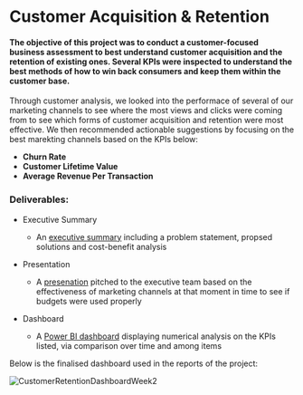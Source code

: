 # Customer Acquisition & Retention

#### The objective of this project was to conduct a customer-focused business assessment to best understand customer acquisition and the retention of existing ones. Several KPIs were inspected to understand the best methods of how to win back consumers and keep them within the customer base. ####

Through customer analysis, we looked into the performace of several of our marketing channels to see where the most views and clicks were coming from to see which forms of customer acquisition and retention were most effective. We then recommended actionable suggestions by focusing on the best marekting channels based on the KPIs below:

* **Churn Rate**
* **Customer Lifetime Value**
* **Average Revenue Per Transaction**

### Deliverables: ###
* Executive Summary
  * An [executive summary](https://docs.google.com/document/d/1eACfxH7Q3adEquhsQonNBJaW3loXlg1D4P4u4xkKieo/edit?usp=sharing) including a problem statement, propsed solutions and cost-benefit analysis

* Presentation
  * A [presenation](https://docs.google.com/presentation/d/1-4ZazwMNkEJq7HVaVQKyJktiWdjbgtV6fdNqquYPkp8/edit?usp=sharing) pitched to the executive team based on the effectiveness of marketing channels at that moment in time to see if budgets were used properly

* Dashboard
  * A [Power BI dashboard](https://app.powerbi.com/groups/me/reports/a5226a4d-034d-4065-87d5-cf8921feaeb4/ReportSection?ctid=15830474-cef0-4326-88db-96e5ab019d8a&experience=power-bi) displaying numerical analysis on the KPIs listed, via comparison over time and among items

Below is the finalised dashboard used in the reports of the project:

![CustomerRetentionDashboardWeek2](https://github.com/marofrahman/customer-retention-project/assets/134495772/b008e6e4-604e-4be0-a653-5e6816b2981a)
